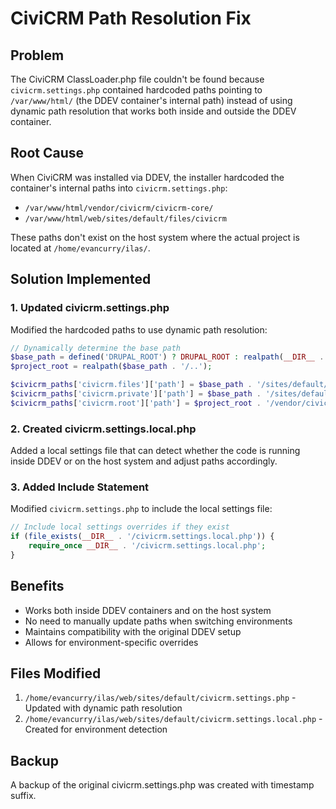 # CiviCRM Path Resolution Fix

## Problem
The CiviCRM ClassLoader.php file couldn't be found because `civicrm.settings.php` contained hardcoded paths pointing to `/var/www/html/` (the DDEV container's internal path) instead of using dynamic path resolution that works both inside and outside the DDEV container.

## Root Cause
When CiviCRM was installed via DDEV, the installer hardcoded the container's internal paths into `civicrm.settings.php`:
- `/var/www/html/vendor/civicrm/civicrm-core/`
- `/var/www/html/web/sites/default/files/civicrm`

These paths don't exist on the host system where the actual project is located at `/home/evancurry/ilas/`.

## Solution Implemented

### 1. Updated civicrm.settings.php
Modified the hardcoded paths to use dynamic path resolution:

```php
// Dynamically determine the base path
$base_path = defined('DRUPAL_ROOT') ? DRUPAL_ROOT : realpath(__DIR__ . '/../..');
$project_root = realpath($base_path . '/..');

$civicrm_paths['civicrm.files']['path'] = $base_path . '/sites/default/files/civicrm';
$civicrm_paths['civicrm.private']['path'] = $base_path . '/sites/default/files/civicrm';
$civicrm_paths['civicrm.root']['path'] = $project_root . '/vendor/civicrm/civicrm-core';
```

### 2. Created civicrm.settings.local.php
Added a local settings file that can detect whether the code is running inside DDEV or on the host system and adjust paths accordingly.

### 3. Added Include Statement
Modified `civicrm.settings.php` to include the local settings file:

```php
// Include local settings overrides if they exist
if (file_exists(__DIR__ . '/civicrm.settings.local.php')) {
    require_once __DIR__ . '/civicrm.settings.local.php';
}
```

## Benefits
- Works both inside DDEV containers and on the host system
- No need to manually update paths when switching environments
- Maintains compatibility with the original DDEV setup
- Allows for environment-specific overrides

## Files Modified
1. `/home/evancurry/ilas/web/sites/default/civicrm.settings.php` - Updated with dynamic path resolution
2. `/home/evancurry/ilas/web/sites/default/civicrm.settings.local.php` - Created for environment detection

## Backup
A backup of the original civicrm.settings.php was created with timestamp suffix.